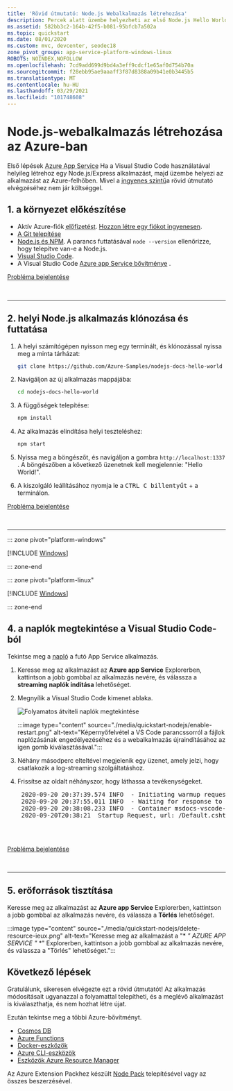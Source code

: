 ```yaml
---
title: 'Rövid útmutató: Node.js Webalkalmazás létrehozása'
description: Percek alatt üzembe helyezheti az első Node.js Hello World Azure App Service.
ms.assetid: 582bb3c2-164b-42f5-b081-95bfcb7a502a
ms.topic: quickstart
ms.date: 08/01/2020
ms.custom: mvc, devcenter, seodec18
zone_pivot_groups: app-service-platform-windows-linux
ROBOTS: NOINDEX,NOFOLLOW
ms.openlocfilehash: 7cd9add699d9bd4a3eff9cdcf1e65af0d754b70a
ms.sourcegitcommit: f28ebb95ae9aaaff3f87d8388a09b41e0b3445b5
ms.translationtype: MT
ms.contentlocale: hu-HU
ms.lasthandoff: 03/29/2021
ms.locfileid: "101748608"
---
```

# <a name="create-a-nodejs-web-app-in-azure"></a>Node.js-webalkalmazás létrehozása az Azure-ban

Első lépések <abbr title="HTTP-alapú szolgáltatás webes alkalmazások, REST API-k és mobil háttérbeli alkalmazások üzemeltetéséhez.">Azure App Service</abbr> Ha a Visual Studio Code használatával helyileg létrehoz egy Node.js/Express alkalmazást, majd üzembe helyezi az alkalmazást az Azure-felhőben. Mivel a <abbr title="Azure App Service egy alapszintű, amelyben az alkalmazás ugyanazon a virtuális gépeken fut, mint a többi alkalmazás, beleértve a más ügyfelek alkalmazásait is. Ez a platform fejlesztési és tesztelési célokra szolgál.">ingyenes szintű</abbr>a rövid útmutató elvégzéséhez nem jár költséggel.

## <a name="1-prepare-your-environment"></a>1. a környezet előkészítése

- Aktív Azure-fiók <abbr title="Az Azure-előfizetés az erőforrások kiosztására használt logikai tároló a Azure-ban. Az összes erőforrás (például virtuális gépek, adatbázisok stb.) adatait tárolja.">előfizetést</abbr>. [Hozzon létre egy fiókot ingyenesen](https://azure.microsoft.com/free/?utm_source=campaign&utm_campaign=vscode-tutorial-app-service-extension&mktingSource=vscode-tutorial-app-service-extension).
- <a href="https://git-scm.com/" target="_blank">A Git telepítése</a>
- [Node.js és NPM](https://nodejs.org). A parancs futtatásával `node --version` ellenőrizze, hogy telepítve van-e a Node.js.
- [Visual Studio Code](https://code.visualstudio.com/).
- A Visual Studio Code [Azure app Service bővítménye](https://marketplace.visualstudio.com/items?itemName=ms-azuretools.vscode-azureappservice) .

[Probléma bejelentése](https://www.research.net/r/PWZWZ52?tutorial=node-deployment-azure-app-service&prepare-your-environment)




<br>
<hr/>

## <a name="2-clone-and-run-a-local-nodejs-application"></a>2. helyi Node.js alkalmazás klónozása és futtatása

1. A helyi számítógépen nyisson meg egy terminált, és klónozással nyissa meg a minta tárházat:

    ```bash
    git clone https://github.com/Azure-Samples/nodejs-docs-hello-world
    ```

1. Navigáljon az új alkalmazás mappájába:

    ```bash
    cd nodejs-docs-hello-world
    ```

1. A függőségek telepítése:

    ```bash
    npm install
    ```

1. Az alkalmazás elindítása helyi teszteléshez:

    ```bash
    npm start
    ```
    
1. Nyissa meg a böngészőt, és navigáljon a gombra `http://localhost:1337` . A böngészőben a következő üzenetnek kell megjelennie: "Hello World!".

1. A kiszolgáló leállításához nyomja le a <kbd>CTRL C billentyűt</kbd>  +  <kbd></kbd> a terminálon.

[Probléma bejelentése](https://www.research.net/r/PWZWZ52?tutorial=node-deployment-azure-app-service&prepare-your-environment)


<br>
<hr/>




<!-- VS Code extension works differently for Windows/Linus - Step 3 -->

::: zone pivot="platform-windows"  

[!INCLUDE [Windows](./includes/quickstart-nodejs-uiex-windows.md)]


::: zone-end

::: zone pivot="platform-linux"  

[!INCLUDE [Windows](./includes/quickstart-nodejs-uiex-linux.md)]

::: zone-end


## <a name="4-viewing-logs-from-visual-studio-code"></a>4. a naplók megtekintése a Visual Studio Code-ból

Tekintse meg a <abbr title="Az `console.log` alkalmazásban megjelenő hívások a Visual Studio Code kimenet ablakában jelennek meg.">napló</abbr> a futó App Service alkalmazás.

1. Keresse meg az alkalmazást az **Azure app Service** Explorerben, kattintson a jobb gombbal az alkalmazás nevére, és válassza a **streaming naplók indítása** lehetőséget.

1. Megnyílik a Visual Studio Code kimenet ablaka.

    ![Folyamatos átviteli naplók megtekintése](./media/quickstart-nodejs/view-logs.png)

    :::image type="content" source="./media/quickstart-nodejs/enable-restart.png" alt-text="Képernyőfelvétel a VS Code parancssorról a fájlok naplózásának engedélyezéséhez és a webalkalmazás újraindításához az igen gomb kiválasztásával.":::

1. Néhány másodperc elteltével megjelenik egy üzenet, amely jelzi, hogy csatlakozik a log-streaming szolgáltatáshoz. 
1. Frissítse az oldalt néhányszor, hogy láthassa a tevékenységeket.

    <pre class="is-monospace is-size-small has-padding-medium has-background-tertiary has-text-tertiary-invert">
    2020-09-20 20:37:39.574 INFO  - Initiating warmup request to container msdocs-vscode-node_2_00ac292a for site msdocs-vscode-node
    2020-09-20 20:37:55.011 INFO  - Waiting for response to warmup request for container msdocs-vscode-node_2_00ac292a. Elapsed time = 15.4373071 sec
    2020-09-20 20:38:08.233 INFO  - Container msdocs-vscode-node_2_00ac292a for site msdocs-vscode-node initialized successfully and is ready to serve requests.
    2020-09-20T20:38:21  Startup Request, url: /Default.cshtml, method: GET, type: request, pid: 61,1,7, SCM_SKIP_SSL_VALIDATION: 0, SCM_BIN_PATH: /opt/Kudu/bin, ScmType: None
    </pre>

<br>

[Probléma bejelentése](https://www.research.net/r/PWZWZ52?tutorial=node-deployment-azure-app-service&prepare-your-environment)

<br>
<hr/>

## <a name="5-clean-up-resources"></a>5. erőforrások tisztítása

Keresse meg az alkalmazást az **Azure app Service** Explorerben, kattintson a jobb gombbal az alkalmazás nevére, és válassza a **Törlés** lehetőséget. 

:::image type="content" source="./media/quickstart-nodejs/delete-resource-ieux.png" alt-text="Keresse meg az alkalmazást a &quot;* *&quot; AZURE APP SERVICE &quot;* *&quot; Explorerben, kattintson a jobb gombbal az alkalmazás nevére, és válassza a &quot;Törlés&quot; lehetőséget.":::

## <a name="next-steps"></a>Következő lépések

Gratulálunk, sikeresen elvégezte ezt a rövid útmutatót! Az alkalmazás módosításait ugyanazzal a folyamattal telepítheti, és a meglévő alkalmazást is kiválaszthatja, és nem hozhat létre újat.

Ezután tekintse meg a többi Azure-bővítményt.

* [Cosmos DB](https://marketplace.visualstudio.com/items?itemName=ms-azuretools.vscode-cosmosdb)
* [Azure Functions](https://marketplace.visualstudio.com/items?itemName=ms-azuretools.vscode-azurefunctions)
* [Docker-eszközök](https://marketplace.visualstudio.com/items?itemName=PeterJausovec.vscode-docker)
* [Azure CLI-eszközök](https://marketplace.visualstudio.com/items?itemName=ms-vscode.azurecli)
* [Eszközök Azure Resource Manager](https://marketplace.visualstudio.com/items?itemName=msazurermtools.azurerm-vscode-tools)

Az Azure Extension Packhez készült [Node Pack](https://marketplace.visualstudio.com/items?itemName=ms-vscode.vscode-node-azure-pack) telepítésével vagy az összes beszerzésével.
